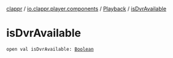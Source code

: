 [clappr](../../index.md) / [io.clappr.player.components](../index.md) / [Playback](index.md) / [isDvrAvailable](./is-dvr-available.md)

# isDvrAvailable

`open val isDvrAvailable: `[`Boolean`](https://kotlinlang.org/api/latest/jvm/stdlib/kotlin/-boolean/index.html)